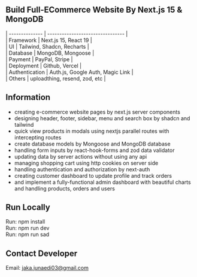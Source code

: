 ## Build Full-ECommerce Website By Next.js 15 & MongoDB  
  
| -------------- | -------------------------------- |  
| Framework      | Next.js 15, React 19             |  
| UI             | Tailwind, Shadcn, Recharts       |  
| Database       | MongoDB, Mongoose                |  
| Payment        | PayPal, Stripe                   |  
| Deployment     | Github, Vercel                   |  
| Authentication | Auth.js, Google Auth, Magic Link |  
| Others         | uploadthing, resend, zod, etc    |  

## Information
- creating e-commerce website pages by next.js server components
- designing header, footer, sidebar, menu and search box by shadcn and tailwind
- quick view products in modals using nextjs parallel routes with intercepting routes
- create database models by Mongoose and MongoDB database
- handling form inputs by react-hook-forms and zod data validator
- updating data by server actions without using any api
- managing shopping cart using http cookies on server side
- handling authentication and authorization by next-auth
- creating customer dashboard to update profile and track orders
- and implement a fully-functional admin dashboard with beautiful charts and handling products, orders and users  

## Run Locally
Run: npm install  
Run: npm run dev  
Run: npm run sad  

## Contact Developer
Email: jaka.junaedi03@gmail.com
